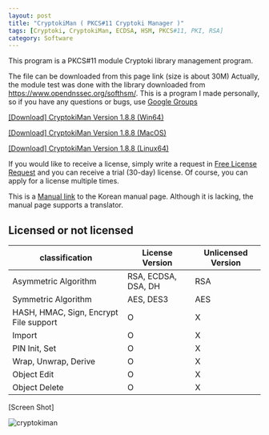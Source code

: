 ```yaml
---
layout: post
title: "CryptokiMan ( PKCS#11 Cryptoki Manager )"
tags: [Cryptoki, CryptokiMan, ECDSA, HSM, PKCS#11, PKI, RSA]
category: Software
---
```

This program is a PKCS#11 module Cryptoki library management program.

The file can be downloaded from this page link (size is about 30M)
Actually, the module test was done with the library downloaded from https://www.opendnssec.org/softhsm/.
This is a program I made personally, so if you have any questions or bugs, use [Google Groups]( https://groups.google.com/g/cryptokiman, "Google Groups" )

[[Download] CryptokiMan Version 1.8.8 (Win64)](https://jykim74.github.io/msi/CryptokiMan-enV188.msi "CryptokiMan")

[[Download] CryptokiMan Version 1.8.8 (MacOS)](https://jykim74.github.io/dmg/CryptokiManV188.dmg, "CryptokiMan")

[[Download] CryptokiMan Version 1.8.8 (Linux64)](https://jykim74.github.io/zip/CryptokiManV188.zip, "CryptokiMan")

If you would like to receive a license, simply write a request in [Free License Request](https::/jykim7.mycafe24.com/user_reg.php) and you can receive a trial (30-day) license.
Of course, you can apply for a license multiple times.

This is a [Manual link]( https://jykim74.tistory.com/category/Manual/CryptokiMan "CryptokiMan Manual")  to the Korean manual page.
Although it is lacking, the manual page supports a translator.

## Licensed or not licensed

|classification|License Version|Unlicensed Version|
|---|---|---|
| Asymmetric Algorithm | RSA, ECDSA, DSA, DH | RSA |
| Symmetric Algorithm | AES, DES3 | AES |
| HASH, HMAC, Sign, Encrypt File support | O | X |
| Import | O | X |
| PIN Init, Set | O | X |
| Wrap, Unwrap, Derive | O | X |
| Object Edit | O | X |
| Object Delete | O | X |


[Screen Shot]

![cryptokiman](https://github.com/jykim74/jykim74.github.io/assets/23622335/427e055e-bf80-44d2-808b-e5a1ec7d174b)
